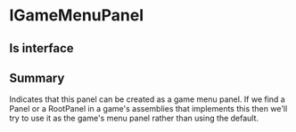 # IGameMenuPanel

## Is interface

## Summary

Indicates that this panel can be created as a game menu panel.
If we find a Panel or a RootPanel in a game's assemblies that implements this
then we'll try to use it as the game's menu panel rather than using the default.
